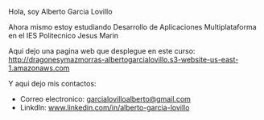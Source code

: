 Hola, soy Alberto Garcia Lovillo 

Ahora mismo estoy estudiando Desarrollo de Aplicaciones Multiplataforma en el IES Politecnico Jesus Marin


Aqui dejo una pagina web que desplegue en este curso: 
http://dragonesymazmorras-albertogarcialovillo.s3-website-us-east-1.amazonaws.com

Y aqui dejo mis contactos:
- Correo electronico: garcialovilloalberto@gmail.com
- LinkdIn: www.linkedin.com/in/alberto-garcia-lovillo
